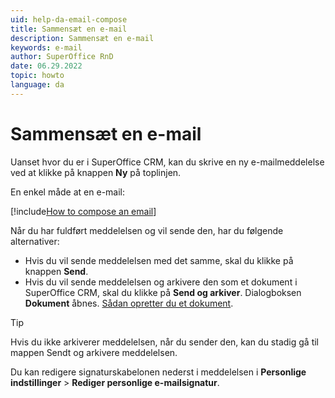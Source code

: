 ```yaml
---
uid: help-da-email-compose
title: Sammensæt en e-mail
description: Sammensæt en e-mail
keywords: e-mail
author: SuperOffice RnD
date: 06.29.2022
topic: howto
language: da
---
```


# Sammensæt en e-mail <i class="ph ph-at" aria-label="Email icon"></i>

Uanset hvor du er i SuperOffice CRM, kan du skrive en ny e-mailmeddelelse ved at klikke på knappen **Ny** på toplinjen.

En enkel måde at en e-mail:

[!include[How to compose an email](includes/howto-compose-email.md)]

Når du har fuldført meddelelsen og vil sende den, har du følgende alternativer:

* Hvis du vil sende meddelelsen med det samme, skal du klikke på knappen **Send**.
* Hvis du vil sende meddelelsen og arkivere den som et dokument i SuperOffice CRM, skal du klikke på **Send og arkiver**. Dialogboksen **Dokument** åbnes. [Sådan opretter du et dokument][1].

> [!TIP]
> Hvis du ikke arkiverer meddelelsen, når du sender den, kan du stadig gå til mappen Sendt og arkivere meddelelsen.
>
> Du kan redigere signaturskabelonen nederst i meddelelsen i <i class="ph ph-user-circle" aria-hidden="true"></i> **Personlige indstillinger** > **Rediger personlige e-mailsignatur**.

<!-- Referenced links -->
[1]: ../../document/learn/create.md
